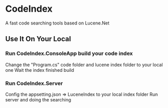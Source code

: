# CodeIndex

A fast code searching tools based on Lucene.Net

## Use It On Your Local

### Run CodeIndex.ConsoleApp build your code index

Change the "Program.cs" code folder and lucene index folder to your local one
Wait the index finished build

### Run CodeIndex.Server

Config the appsetting.json => LuceneIndex to your local index folder
Run server and doing the searching
